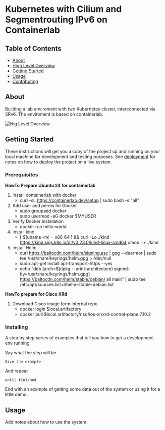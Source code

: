 # Kubernetes with Cilium and Segmentrouting IPv6 on Containerlab

## Table of Contents

- [About](#about)
- [High Level Overview](#HLD)
- [Getting Started](#getting_started)
- [Usage](#usage)
- [Contributing](../CONTRIBUTING.md)

## About <a name = "about"></a>

Building a lab enviroment with two Kubernetes cluster, interconnected via SRv6. The enviroment is based on containerlab.

![Hig Level Overview](k8s_srv6_repo/cilium_srv6_lab/K8s_SRv6_LAB_HLD.png)

## Getting Started <a name = "getting_started"></a>

These instructions will get you a copy of the project up and running on your local machine for development and testing purposes. See [deployment](#deployment) for notes on how to deploy the project on a live system.

### Prerequisites

**HowTo Prepare Ubuntu 24 for containerlab**
 1. Install containerlab with docker
	- curl -sL <https://containerlab.dev/setup> | sudo bash -s "all"
 2. Add user and perms for Docker
	- sudo groupadd docker
	- sudo usermod -aG docker $MYUSER
 3. Verify Docker installation
	- docker run hello-world
 4. Install kind
	- [ $(uname -m) = x86_64 ] && curl -Lo ./kind <https://kind.sigs.k8s.io/dl/v0.23.0/kind-linux-amd64> cmod +x ./kind
 5. Install Helm
	- curl <https://baltocdn.com/helm/signing.asc> | gpg --dearmor | sudo tee /usr/share/keyrings/helm.gpg > /dev/null
	- sudo apt-get install apt-transport-https --yes
	- echo "deb [arch=$(dpkg --print-architecture) signed-by=/usr/share/keyrings/helm.gpg] 		<https://baltocdn.com/helm/stable/debian/> all main" | sudo tee /etc/apt/sources.list.d/helm-stable-debian.list

**HowTo prepare for Cisco XRd**
 1. Download Cisco image form internal repo
     - docker login $local.artifactory
	- docker pull $local.artifactory/nso/ios-xr/xrd-control-plane:7.10.2

### Installing

A step by step series of examples that tell you how to get a development env running.

Say what the step will be

```
Give the example
```

And repeat

```
until finished
```

End with an example of getting some data out of the system or using it for a little demo.

## Usage <a name = "usage"></a>

Add notes about how to use the system.